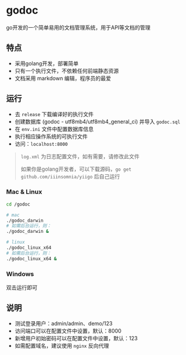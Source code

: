 # godoc

go开发的一个简单易用的文档管理系统，用于API等文档的管理

## 特点

* 采用golang开发，部署简单
* 只有一个执行文件，不依赖任何前端静态资源
* 文档采用 markdown 编辑，程序员的最爱

## 运行

* 去 `release` 下载编译好的执行文件
* 创建数据库 (godoc - utf8mb4/utf8mb4_general_ci) 并导入 `godoc.sql`
* 在 `env.ini` 文件中配置数据库信息
* 执行相应操作系统的可执行文件
* 访问：`localhost:8000`

> `log.xml` 为日志配置文件，如有需要，请修改此文件
>
> 如果你是golang开发者，可以下载源码，`go get github.com/iiinsomnia/yiigo` 后自己运行

### Mac & Linux

```sh
cd /godoc

# mac
./godoc_darwin
# 如需后台运行，则：
./godoc_darwin &

# linux
./godoc_linux_x64
# 如需后台运行，则：
./godoc_linux_x64 &
```

### Windows

双击运行即可

## 说明

* 测试登录用户：admin/admin、demo/123
* 访问端口可以在配置文件中设置，默认：8000
* 新增用户初始密码可以在配置文件中设置，默认：123
* 如需配置域名，建议使用 `nginx` 反向代理